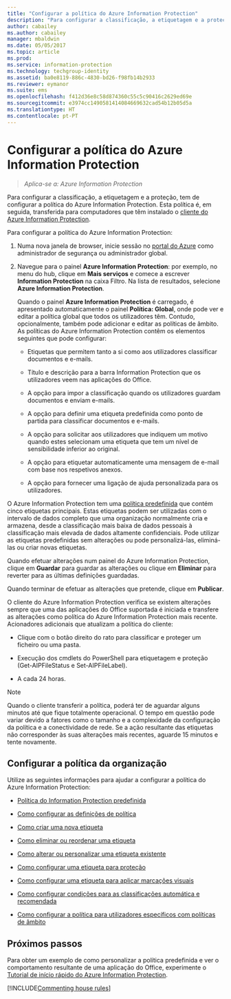 ```yaml
---
title: "Configurar a política do Azure Information Protection"
description: "Para configurar a classificação, a etiquetagem e a proteção, tem de configurar a política do Azure Information Protection."
author: cabailey
ms.author: cabailey
manager: mbaldwin
ms.date: 05/05/2017
ms.topic: article
ms.prod: 
ms.service: information-protection
ms.technology: techgroup-identity
ms.assetid: ba0e8119-886c-4830-bd26-f98fb14b2933
ms.reviewer: eymanor
ms.suite: ems
ms.openlocfilehash: f412d36e8c58d874360c55c5c90416c2629ed69e
ms.sourcegitcommit: e3974cc1490581414084669632cad54b12b05d5a
ms.translationtype: HT
ms.contentlocale: pt-PT
---
```

# <a name="configuring-azure-information-protection-policy"></a>Configurar a política do Azure Information Protection

>*Aplica-se a: Azure Information Protection*

Para configurar a classificação, a etiquetagem e a proteção, tem de configurar a política do Azure Information Protection. Esta política é, em seguida, transferida para computadores que têm instalado o [cliente do Azure Information Protection](https://www.microsoft.com/en-us/download/details.aspx?id=53018).

Para configurar a política do Azure Information Protection:

1. Numa nova janela de browser, inicie sessão no [portal do Azure](https://portal.azure.com) como administrador de segurança ou administrador global.

2. Navegue para o painel **Azure Information Protection**: por exemplo, no menu do hub, clique em **Mais serviços** e comece a escrever **Information Protection** na caixa Filtro. Na lista de resultados, selecione **Azure Information Protection**. 

    Quando o painel **Azure Information Protection** é carregado, é apresentado automaticamente o painel **Política: Global**, onde pode ver e editar a política global que todos os utilizadores têm. Contudo, opcionalmente, também pode adicionar e editar as políticas de âmbito. As políticas do Azure Information Protection contêm os elementos seguintes que pode configurar:

    - Etiquetas que permitem tanto a si como aos utilizadores classificar documentos e e-mails.

    - Título e descrição para a barra Information Protection que os utilizadores veem nas aplicações do Office.

    - A opção para impor a classificação quando os utilizadores guardam documentos e enviam e-mails.

    - A opção para definir uma etiqueta predefinida como ponto de partida para classificar documentos e e-mails.

    - A opção para solicitar aos utilizadores que indiquem um motivo quando estes selecionam uma etiqueta que tem um nível de sensibilidade inferior ao original.

    - A opção para etiquetar automaticamente uma mensagem de e-mail com base nos respetivos anexos.

    - A opção para fornecer uma ligação de ajuda personalizada para os utilizadores.

O Azure Information Protection tem uma [política predefinida](configure-policy-default.md) que contém cinco etiquetas principais. Estas etiquetas podem ser utilizadas com o intervalo de dados completo que uma organização normalmente cria e armazena, desde a classificação mais baixa de dados pessoais à classificação mais elevada de dados altamente confidenciais. Pode utilizar as etiquetas predefinidas sem alterações ou pode personalizá-las, eliminá-las ou criar novas etiquetas.

Quando efetuar alterações num painel do Azure Information Protection, clique em **Guardar** para guardar as alterações ou clique em **Eliminar** para reverter para as últimas definições guardadas. 

Quando terminar de efetuar as alterações que pretende, clique em **Publicar**. 

O cliente do Azure Information Protection verifica se existem alterações sempre que uma das aplicações do Office suportada é iniciada e transfere as alterações como política do Azure Information Protection mais recente. Acionadores adicionais que atualizam a política do cliente:

- Clique com o botão direito do rato para classificar e proteger um ficheiro ou uma pasta.

- Execução dos cmdlets do PowerShell para etiquetagem e proteção (Get-AIPFileStatus e Set-AIPFileLabel).

- A cada 24 horas.

>[!NOTE]
>Quando o cliente transferir a política, poderá ter de aguardar alguns minutos até que fique totalmente operacional. O tempo em questão pode variar devido a fatores como o tamanho e a complexidade da configuração da política e a conectividade de rede. Se a ação resultante das etiquetas não corresponder às suas alterações mais recentes, aguarde 15 minutos e tente novamente.

## <a name="configuring-your-organizations-policy"></a>Configurar a política da organização

Utilize as seguintes informações para ajudar a configurar a política do Azure Information Protection:

- [Política do Information Protection predefinida](configure-policy-default.md)

- [Como configurar as definições de política](configure-policy-settings.md)

- [Como criar uma nova etiqueta](configure-policy-new-label.md)

- [Como eliminar ou reordenar uma etiqueta](configure-policy-delete-reorder.md)

- [Como alterar ou personalizar uma etiqueta existente](configure-policy-change-label.md)

- [Como configurar uma etiqueta para proteção](configure-policy-protection.md)

- [Como configurar uma etiqueta para aplicar marcações visuais](configure-policy-markings.md)

- [Como configurar condições para as classificações automática e recomendada](configure-policy-classification.md)

- [Como configurar a política para utilizadores específicos com políticas de âmbito](configure-policy-scope.md)

## <a name="next-steps"></a>Próximos passos

Para obter um exemplo de como personalizar a política predefinida e ver o comportamento resultante de uma aplicação do Office, experimente o [Tutorial de início rápido do Azure Information Protection](../get-started/infoprotect-quick-start-tutorial.md).

[!INCLUDE[Commenting house rules](../includes/houserules.md)]
